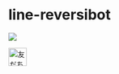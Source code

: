 # line-reversibot

<img src="http://qr-official.line.me/L/KHK4Eek98Q.png">

<a href="https://line.me/R/ti/p/%40qyj2923u"><img height="36" border="0" alt="友だち追加" src="https://scdn.line-apps.com/n/line_add_friends/btn/ja.png"></a>
